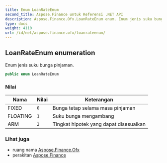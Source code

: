 ```yaml
---
title: Enum LoanRateEnum
second_title: Aspose.Finance untuk Referensi .NET API
description: Aspose.Finance.Ofx.LoanRateEnum enum. Enum jenis suku bunga pinjaman.
type: docs
weight: 4110
url: /id/net/aspose.finance.ofx/loanrateenum/
---
```

## LoanRateEnum enumeration

Enum jenis suku bunga pinjaman.

```csharp
public enum LoanRateEnum
```

### Nilai

| Nama | Nilai | Keterangan |
| --- | --- | --- |
| FIXED | `0` | Bunga tetap selama masa pinjaman |
| FLOATING | `1` | Suku bunga mengambang |
| ARM | `2` | Tingkat hipotek yang dapat disesuaikan |

### Lihat juga

* ruang nama [Aspose.Finance.Ofx](../../aspose.finance.ofx/)
* perakitan [Aspose.Finance](../../)


